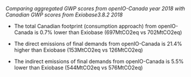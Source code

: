 _Comparing aggregated GWP scores from openIO-Canada year 2018 with Canadian GWP scores from Exiobase3.8.2 2018_

- The total Canadian footprint (consumption approach) from openIO-Canada is 0.7% lower than Exiobase (697MtCO2eq vs 702MtCO2eq)

- The direct emissions of final demands from openIO-Canada is 21.4% higher than Exiobase (153MtCO2eq vs 126MtCO2eq)

- The indirect emissions of final demands from openIO-Canada is 5.5% lower than Exiobase (544MtCO2eq vs 576MtCO2eq)
